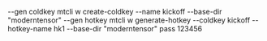 --gen coldkey
mtcli w create-coldkey --name kickoff --base-dir "moderntensor"
--gen hotkey
mtcli w generate-hotkey --coldkey kickoff --hotkey-name hk1 --base-dir "moderntensor"
pass 123456